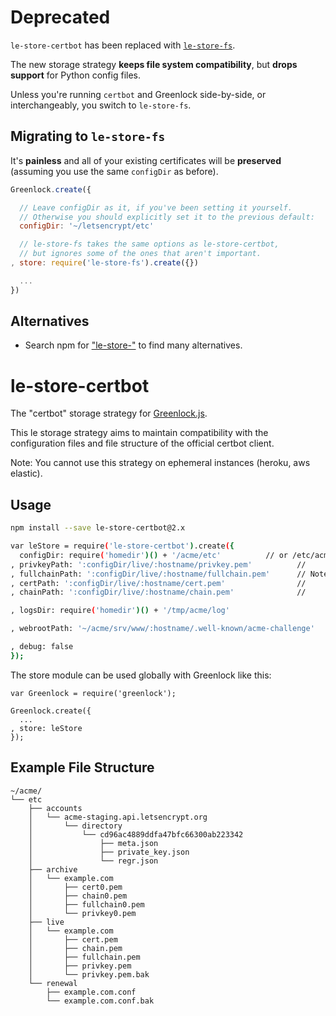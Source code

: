 # Deprecated

`le-store-certbot` has been replaced with [`le-store-fs`](https://git.coolaj86.com/coolaj86/le-store-fs.js).

The new storage strategy **keeps file system compatibility**, but **drops support** for Python config files.

Unless you're running `certbot` and Greenlock side-by-side, or interchangeably, you switch to `le-store-fs`.

## Migrating to `le-store-fs`

It's **painless** and all of your existing certificates will be **preserved**
(assuming you use the same `configDir` as before).

```js
Greenlock.create({

  // Leave configDir as it, if you've been setting it yourself.
  // Otherwise you should explicitly set it to the previous default:
  configDir: '~/letsencrypt/etc'

  // le-store-fs takes the same options as le-store-certbot,
  // but ignores some of the ones that aren't important.
, store: require('le-store-fs').create({})

  ...
})
```

## Alternatives

  * Search npm for ["le-store-"](https://www.npmjs.com/search?q=le-store-) to find many alternatives.

# le-store-certbot

The "certbot" storage strategy for
[Greenlock.js](https://git.coolaj86.com/coolaj86/le-store-certbot.js).

This le storage strategy aims to maintain compatibility with the
configuration files and file structure of the official certbot client.

Note: You cannot use this strategy on ephemeral instances (heroku, aws elastic).

Usage
-----

```bash
npm install --save le-store-certbot@2.x
```

```bash
var leStore = require('le-store-certbot').create({
  configDir: require('homedir')() + '/acme/etc'          // or /etc/acme or wherever
, privkeyPath: ':configDir/live/:hostname/privkey.pem'          //
, fullchainPath: ':configDir/live/:hostname/fullchain.pem'      // Note: both that :configDir and :hostname
, certPath: ':configDir/live/:hostname/cert.pem'                //       will be templated as expected by
, chainPath: ':configDir/live/:hostname/chain.pem'              //       greenlock.js

, logsDir: require('homedir')() + '/tmp/acme/log'

, webrootPath: '~/acme/srv/www/:hostname/.well-known/acme-challenge'

, debug: false
});
```

The store module can be used globally with Greenlock like this:

```
var Greenlock = require('greenlock');

Greenlock.create({
  ...
, store: leStore
});
```

Example File Structure
----------------------

```
~/acme/
└── etc
    ├── accounts
    │   └── acme-staging.api.letsencrypt.org
    │       └── directory
    │           └── cd96ac4889ddfa47bfc66300ab223342
    │               ├── meta.json
    │               ├── private_key.json
    │               └── regr.json
    ├── archive
    │   └── example.com
    │       ├── cert0.pem
    │       ├── chain0.pem
    │       ├── fullchain0.pem
    │       └── privkey0.pem
    ├── live
    │   └── example.com
    │       ├── cert.pem
    │       ├── chain.pem
    │       ├── fullchain.pem
    │       ├── privkey.pem
    │       └── privkey.pem.bak
    └── renewal
        ├── example.com.conf
        └── example.com.conf.bak
```
